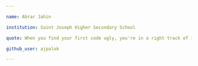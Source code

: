```yaml
---

name: Abrar Jahin

institution: Saint Joseph Higher Secondary School

quote: When you find your first code ugly, you're in a right track of improving to write human readable code.

github_user: ajpalok

---
```

